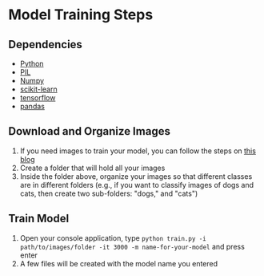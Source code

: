# Model Training Steps

## Dependencies

- [Python](https://www.python.org/)
- [PIL](https://pillow.readthedocs.io/en/stable/)
- [Numpy](https://www.numpy.org/)
- [scikit-learn](https://scikit-learn.org/stable/)
- [tensorflow](https://www.tensorflow.org/)
- [pandas](https://pandas.pydata.org/)

## Download and Organize Images

1. If you need images to train your model, you can follow the steps on [this blog](https://www.pyimagesearch.com/2017/12/04/how-to-create-a-deep-learning-dataset-using-google-images/)
2. Create a folder that will hold all your images
3. Inside the folder above, organize your images so that different classes are in different folders (e.g., if you want to classify images of dogs and cats, then create two sub-folders: "dogs," and "cats")

## Train Model

1. Open your console application, type ```python train.py -i path/to/images/folder -it 3000 -m name-for-your-model``` and press enter
2. A few files will be created with the model name you entered
